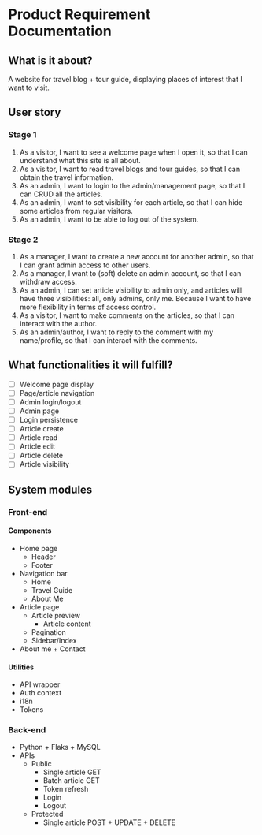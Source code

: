 # Product Requirement Documentation

## What is it about?
A website for travel blog + tour guide, displaying places of interest that I want to visit.

## User story
### Stage 1
1. As a visitor, I want to see a welcome page when I open it, so that I can understand what this site is all about.
2. As a visitor, I want to read travel blogs and tour guides, so that I can obtain the travel information.
3. As an admin, I want to login to the admin/management page, so that I can CRUD all the articles.
4. As an admin, I want to set visibility for each article, so that I can hide some articles from regular visitors.
5. As an admin, I want to be able to log out of the system.

### Stage 2
1. As a manager, I want to create a new account for another admin, so that I can grant admin access to other users.
2. As a manager, I want to (soft) delete an admin account, so that I can withdraw access.
3. As an admin, I can set article visibility to admin only, and articles will have three visibilities: all, only admins, only me. Because I want to have more flexibility in terms of access control.
4. As a visitor, I want to make comments on the articles, so that I can interact with the author.
5. As an admin/author, I want to reply to the comment with my name/profile, so that I can interact with the comments.

## What functionalities it will fulfill?
- [ ] Welcome page display
- [ ] Page/article navigation
- [ ] Admin login/logout
- [ ] Admin page
- [ ] Login persistence
- [ ] Article create
- [ ] Article read
- [ ] Article edit
- [ ] Article delete
- [ ] Article visibility

## System modules

### Front-end
#### Components
- Home page
  - Header
  - Footer
- Navigation bar
  - Home
  - Travel Guide
  - About Me
- Article page
  - Article preview
    - Article content
  - Pagination
  - Sidebar/Index
- About me + Contact

#### Utilities
- API wrapper
- Auth context
- i18n
- Tokens

### Back-end
- Python + Flaks + MySQL
- APIs
  - Public
    - Single article GET
    - Batch article GET
    - Token refresh
    - Login
    - Logout
  - Protected
    - Single article POST + UPDATE + DELETE